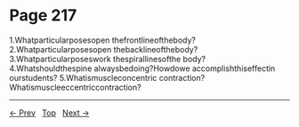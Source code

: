 # Page 217

1.Whatparticularposesopen thefrontlineofthebody? 2.Whatparticularposesopen thebacklineofthebody? 3.Whatparticularposeswork thespirallinesofthe body? 4.Whatshouldthespine alwaysbedoing?Howdowe accomplishthiseffectin ourstudents? 5.Whatismuscleconcentric contraction?Whatismuscleeccentriccontraction?


---
[← Prev](/pages/page-216.md) &nbsp; [Top](/index.md) &nbsp; [Next →](/pages/page-218.md)
